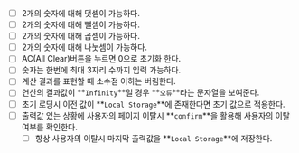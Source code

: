 - [ ] 2개의 숫자에 대해 덧셈이 가능하다.
- [ ] 2개의 숫자에 대해 뺄셈이 가능하다.
- [ ] 2개의 숫자에 대해 곱셈이 가능하다.
- [ ] 2개의 숫자에 대해 나눗셈이 가능하다.
- [ ] AC(All Clear)버튼을 누르면 0으로 초기화 한다.
- [ ] 숫자는 한번에 최대 3자리 수까지 입력 가능하다.
- [ ] 계산 결과를 표현할 때 소수점 이하는 버림한다.
- [ ] 연산의 결과값이 **`Infinity`**일 경우 **`오류`**라는 문자열을 보여준다.
- [ ] 초기 로딩시 이전 값이 **`Local Storage`**에 존재한다면 초기 값으로 적용한다.
- [ ] 출력값 있는 상황에 사용자의 페이지 이탈시 **`confirm`**을 활용해 사용자의 이탈 여부를 확인한다.
  - [ ] 항상 사용자의 이탈시 마지막 출력값을 **`Local Storage`**에 저장한다.

